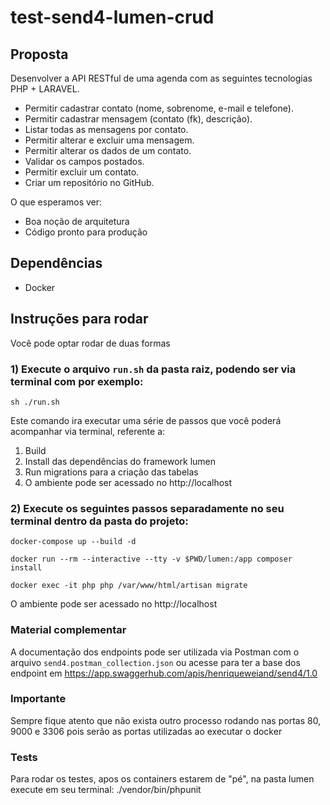 # test-send4-lumen-crud

## Proposta

Desenvolver a API RESTful de uma agenda com as seguintes tecnologias PHP + LARAVEL.

+ Permitir cadastrar contato (nome, sobrenome, e-mail e telefone). 
+ Permitir cadastrar mensagem (contato (fk), descrição). 
+ Listar todas as mensagens por contato. 
+ Permitir alterar e excluir uma mensagem. 
+ Permitir alterar os dados de um contato. 
+ Validar os campos postados. 
+ Permitir excluir um contato. 
+ Criar um repositório no GitHub.

O que esperamos ver:

- Boa noção de arquitetura
- Código pronto para produção

## Dependências

- Docker

## Instruções para rodar

Você pode optar rodar de duas formas

### 1) Execute o arquivo `run.sh` da pasta raiz, podendo ser via terminal com por exemplo:

`sh ./run.sh`

Este comando ira executar uma série de passos que você poderá acompanhar via terminal, referente a:
1) Build
2) Install das dependências do framework lumen
3) Run migrations para a criação das tabelas
4) O ambiente pode ser acessado no http://localhost

### 2) Execute os seguintes passos separadamente no seu terminal dentro da pasta do projeto:

`docker-compose up --build -d`

`docker run --rm --interactive --tty -v $PWD/lumen:/app composer install`

`docker exec -it php php /var/www/html/artisan migrate`

O ambiente pode ser acessado no http://localhost

### Material complementar

A documentação dos endpoints pode ser utilizada via Postman com o arquivo `send4.postman_collection.json` ou acesse para ter a base dos endpoint em https://app.swaggerhub.com/apis/henriqueweiand/send4/1.0

### Importante

Sempre fique atento que não exista outro processo rodando nas portas 80, 9000 e 3306 pois serão as portas utilizadas ao executar o docker

### Tests

Para rodar os testes, apos os containers estarem de "pé", na pasta lumen execute em seu terminal:  ./vendor/bin/phpunit